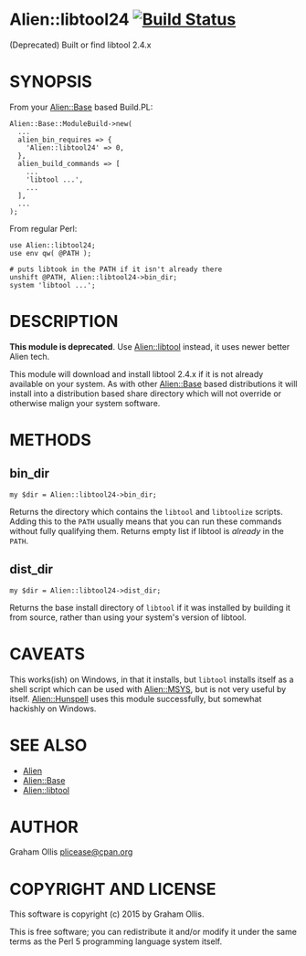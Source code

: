 # Alien::libtool24 [![Build Status](https://secure.travis-ci.org/plicease/Alien-libtool24.png)](http://travis-ci.org/plicease/Alien-libtool24)

(Deprecated) Built or find libtool 2.4.x

# SYNOPSIS

From your [Alien::Base](https://metacpan.org/pod/Alien::Base) based Build.PL:

    Alien::Base::ModuleBuild->new(
      ...
      alien_bin_requires => {
        'Alien::libtool24' => 0,
      },
      alien_build_commands => [
        ...
        'libtool ...',
        ...
      ],
      ...
    );

From regular Perl:

    use Alien::libtool24;
    use env qw( @PATH );
    
    # puts libtook in the PATH if it isn't already there
    unshift @PATH, Alien::libtool24->bin_dir;
    system 'libtool ...';

# DESCRIPTION

**This module is deprecated**.  Use [Alien::libtool](https://metacpan.org/pod/Alien::libtool) instead, it uses newer
better Alien tech.

This module will download and install libtool 2.4.x if it is not already
available on your system.  As with other [Alien::Base](https://metacpan.org/pod/Alien::Base) based distributions
it will install into a distribution based share directory which will not
override or otherwise malign your system software.

# METHODS

## bin\_dir

    my $dir = Alien::libtool24->bin_dir;

Returns the directory which contains the `libtool` and `libtoolize` scripts.
Adding this to the `PATH` usually means that you can run these commands without
fully qualifying them.  Returns empty list if libtool is _already_ in the `PATH`.

## dist\_dir

    my $dir = Alien::libtool24->dist_dir;

Returns the base install directory of `libtool` if it was installed by building
it from source, rather than using your system's version of libtool.

# CAVEATS

This works(ish) on Windows, in that it installs, but `libtool` installs itself
as a shell script which can be used with [Alien::MSYS](https://metacpan.org/pod/Alien::MSYS), but is not very useful
by itself.  [Alien::Hunspell](https://metacpan.org/pod/Alien::Hunspell) uses this module successfully, but somewhat
hackishly on Windows.

# SEE ALSO

- [Alien](https://metacpan.org/pod/Alien)
- [Alien::Base](https://metacpan.org/pod/Alien::Base)
- [Alien::libtool](https://metacpan.org/pod/Alien::libtool)

# AUTHOR

Graham Ollis <plicease@cpan.org>

# COPYRIGHT AND LICENSE

This software is copyright (c) 2015 by Graham Ollis.

This is free software; you can redistribute it and/or modify it under
the same terms as the Perl 5 programming language system itself.
